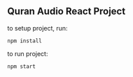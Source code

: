 ## Quran Audio React Project

to setup project, run:

```npm install```

to run project:

```npm start```

